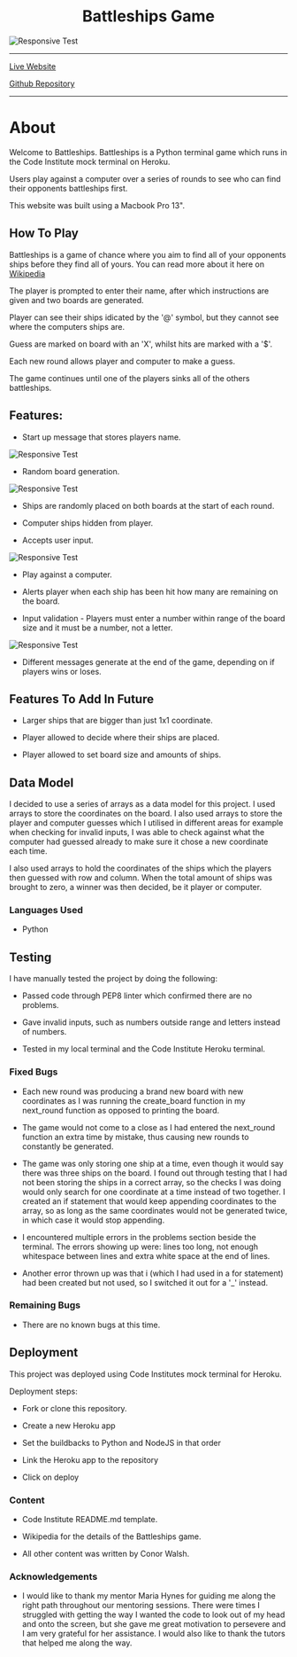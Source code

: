 <h1 align="center">Battleships Game</h1>

![Responsive Test](assets/images/battle-responsive.png)

---

[Live Website](https://battleships-conor.herokuapp.com/)

[Github Repository](https://github.com/conorwalsh1/battleships)

---

# About

Welcome to Battleships. Battleships is a Python terminal game which runs in the Code Institute mock terminal on Heroku.

Users play against a computer over a series of rounds to see who can find their opponents battleships first.

This website was built using a Macbook Pro 13".

## How To Play

Battleships is a game of chance where you aim to find all of your opponents ships before they find all of yours. You can read more about it here on [Wikipedia](https://en.wikipedia.org/wiki/Battleship_(game)battleships)

The player is prompted to enter their name, after which instructions are given and two boards are generated.

Player can see their ships idicated by the '@' symbol, but they cannot see where the computers ships are.

Guess are marked on board with an 'X', whilst hits are marked with a '$'.

Each new round allows player and computer to make a guess.

The game continues until one of the players sinks all of the others battleships.
    
## Features:

- Start up message that stores players name.

![Responsive Test](assets/images/battle-starting-game.png)

- Random board generation.

![Responsive Test](assets/images/battle-boards.png)

- Ships are randomly placed on both boards at the start of each round.

- Computer ships hidden from player.

- Accepts user input.

![Responsive Test](assets/images/battle-hits.png)

- Play against a computer.

- Alerts player when each ship has been hit how many are remaining on the board.

- Input validation - Players must enter a number within range of the board size and it must be a number, not a letter.

![Responsive Test](assets/images/battle-invalid-data-input.png)

- Different messages generate at the end of the game, depending on if players wins or loses.

## Features To Add In Future

- Larger ships that are bigger than just 1x1 coordinate.

- Player allowed to decide where their ships are placed.

- Player allowed to set board size and amounts of ships.

## Data Model
 
 I decided to use a series of arrays as a data model for this project. I used arrays to store the coordinates on the board. I also used arrays to store the player and computer guesses which I utilised in different areas for example when checking for invalid inputs, I was able to check against what the computer had guessed already to make sure it chose a new coordinate each time.

 I also used arrays to hold the coordinates of the ships which the players then guessed with row and column. When the total amount of ships was brought to zero, a winner was then decided, be it player or computer.

### Languages Used

-    Python

## Testing

I have manually tested the project by doing the following:

- Passed code through PEP8  linter which confirmed there are no problems.

- Gave invalid inputs, such as numbers outside range and letters instead of numbers.

- Tested in my local terminal and the Code Institute Heroku terminal.

### Fixed Bugs

- Each new round was producing a brand new board with new coordinates as I was running the create_board function in my next_round function as opposed to printing the board.

- The game would not come to a close as I had entered the next_round function an extra time by mistake, thus causing new rounds to constantly be generated.

- The game was only storing one ship at a time, even though it would say there was three ships on the board. I found out through testing that I had not been storing the ships in a correct array, so the checks I was doing would only search for one coordinate at a time instead of two together. I created an if statement that would keep appending coordinates to the array, so as long as the same coordinates would not be generated twice, in which case it would stop appending.

- I encountered multiple errors in the problems section beside the terminal. The errors showing up were: lines too long, not enough whitespace between lines and extra white space at the end of lines.

- Another error thrown up was that i (which I had used in a for statement) had been created but not used, so I switched it out for a '_' instead.

### Remaining Bugs

-   There are no known bugs at this time.

## Deployment

This project was deployed using Code Institutes mock terminal for Heroku.

Deployment steps:

- Fork or clone this repository.

- Create a new Heroku app

- Set the buildbacks to Python and NodeJS in that order

- Link the Heroku app to the repository

- Click on deploy

### Content

-   Code Institute README.md template.

- Wikipedia for the details of the Battleships game.

-   All other content was written by Conor Walsh.

### Acknowledgements

-   I would like to thank my mentor Maria Hynes for guiding me along the right path throughout our mentoring sessions. There were times I struggled with getting the way I wanted the code to look out of my head and onto the screen, but she gave me great motivation to persevere and I am very grateful for her assistance. I would also like to thank the tutors that helped me along the way.